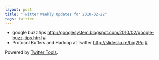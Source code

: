 ```yaml
---
layout: post
title: "Twitter Weekly Updates for 2010-02-22"
tags: twitter
---
```


<ul class="aktt_tweet_digest">
	<li>google buzz tips <a href="http://googlesystem.blogspot.com/2010/02/google-buzz-tips.html" rel="nofollow">http://googlesystem.blogspot.com/2010/02/google-buzz-tips.html</a> <a href="http://twitter.com/Joshua_C/statuses/9428245415">#</a></li>
	<li>Protocol Buffers and Hadoop at Twitter <a href="http://slidesha.re/biq2Po" rel="nofollow">http://slidesha.re/biq2Po</a> <a href="http://twitter.com/Joshua_C/statuses/9382297551">#</a></li>
</ul>
<p class="aktt_credit">Powered by <a href="http://alexking.org/projects/wordpress">Twitter Tools</a>.</p>
